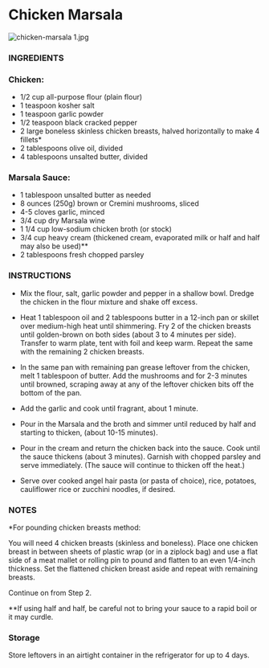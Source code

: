 # Chicken Marsala

![chicken-marsala 1.jpg](../../Attachments/chicken-marsala%201.jpg)

### INGREDIENTS

### Chicken:

-   1/2 cup all-purpose flour (plain flour)
-   1 teaspoon kosher salt
-   1 teaspoon garlic powder
-   1/2 teaspoon black cracked pepper
-   2 large boneless skinless chicken breasts, halved horizontally to make 4 fillets\*
-   2 tablespoons olive oil, divided
-   4 tablespoons unsalted butter, divided

### Marsala Sauce:

-   1 tablespoon unsalted butter as needed
-   8 ounces (250g) brown or Cremini mushrooms, sliced
-   4\-5 cloves garlic, minced
-   3/4 cup dry Marsala wine
-   1 1/4 cup low-sodium chicken broth (or stock)
-   3/4 cup heavy cream (thickened cream, evaporated milk or half and half may also be used)\*\*
-   2 tablespoons fresh chopped parsley

### INSTRUCTIONS

-   Mix the flour, salt, garlic powder and pepper in a shallow bowl. Dredge the chicken in the flour mixture and shake off excess.
    
-   Heat 1 tablespoon oil and 2 tablespoons butter in a 12-inch pan or skillet over medium-high heat until shimmering. Fry 2 of the chicken breasts until golden-brown on both sides (about 3 to 4 minutes per side). Transfer to warm plate, tent with foil and keep warm. Repeat the same with the remaining 2 chicken breasts.
    
-   In the same pan with remaining pan grease leftover from the chicken, melt 1 tablespoon of butter. Add the mushrooms and for 2-3 minutes until browned, scraping away at any of the leftover chicken bits off the bottom of the pan.
    
-   Add the garlic and cook until fragrant, about 1 minute.
    
-   Pour in the Marsala and the broth and simmer until reduced by half and starting to thicken, (about 10-15 minutes).
    
-   Pour in the cream and return the chicken back into the sauce. Cook until the sauce thickens (about 3 minutes). Garnish with chopped parsley and serve immediately. (The sauce will continue to thicken off the heat.)
    
-   Serve over cooked angel hair pasta (or pasta of choice), rice, potatoes, cauliflower rice or zucchini noodles, if desired.
    

### NOTES

\*For pounding chicken breasts method:

You will need 4 chicken breasts (skinless and boneless). Place one chicken breast in between sheets of plastic wrap (or in a ziplock bag) and use a flat side of a meat mallet or rolling pin to pound and flatten to an even 1/4-inch thickness. Set the flattened chicken breast aside and repeat with remaining breasts.

Continue on from Step 2.

\*\*If using half and half, be careful not to bring your sauce to a rapid boil or it may curdle.

### Storage

Store leftovers in an airtight container in the refrigerator for up to 4 days.
